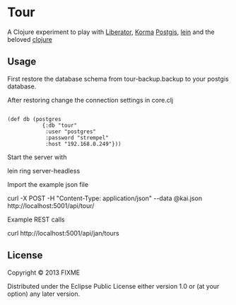 # Tour

A Clojure experiment to play with [Liberator](http://clojure-liberator.github.io/liberator/), [Korma](http://sqlkorma.com/) [Postgis](http://postgis.net/), [lein](http://leiningen.org/) and the beloved [clojure](http://clojure.org/)

## Usage

First restore the database schema from tour-backup.backup to your postgis database. 

After restoring change the connection settings in core.clj

```

(def db (postgres 
           {:db "tour"
            :user "postgres" 
            :password "strempel"
            :host "192.168.0.249"}))

```

Start the server with

lein ring server-headless

Import the example json file

curl -X POST  -H "Content-Type: application/json" --data @kai.json http://localhost:5001/api/tour/

Example REST calls

curl http://localhost:5001/api/jan/tours


## License

Copyright © 2013 FIXME

Distributed under the Eclipse Public License either version 1.0 or (at
your option) any later version.
